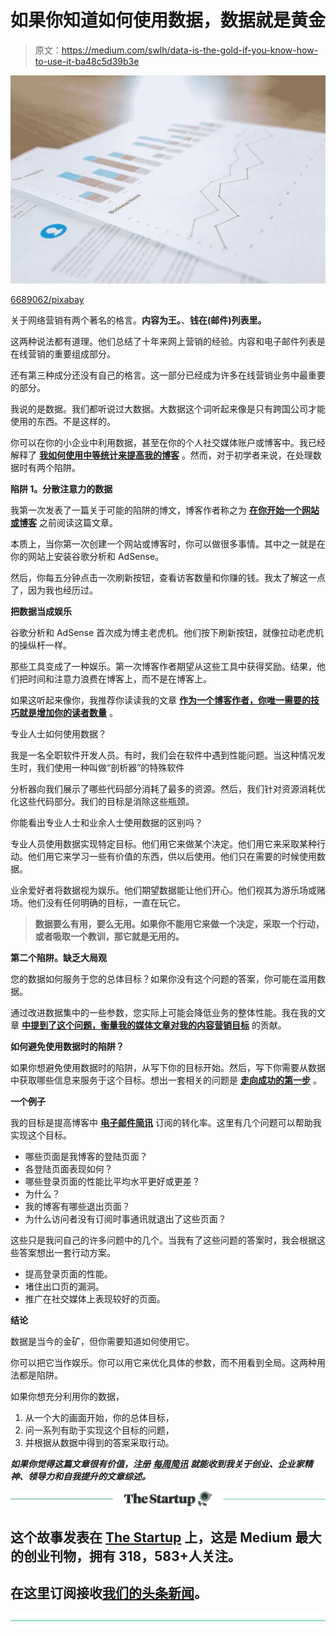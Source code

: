 # 如果你知道如何使用数据，数据就是黄金

> 原文：<https://medium.com/swlh/data-is-the-gold-if-you-know-how-to-use-it-ba48c5d39b3e>

![](img/ef616294100c1ae3835942eb75fa6a9d.png)

[6689062/pixabay](https://pixabay.com/en/financial-analytics-blur-business-2860753/)

关于网络营销有两个著名的格言。**内容为王。**、**钱在(邮件)列表里。**

这两种说法都有道理。他们总结了十年来网上营销的经验。内容和电子邮件列表是在线营销的重要组成部分。

还有第三种成分还没有自己的格言。这一部分已经成为许多在线营销业务中最重要的部分。

我说的是数据。我们都听说过大数据。大数据这个词听起来像是只有跨国公司才能使用的东西。不是这样的。

你可以在你的小企业中利用数据，甚至在你的个人社交媒体账户或博客中。我已经解释了 [**我如何使用中等统计来提高我的博客**](https://ideavisionaction.com/blogging/i-analyzed-seven-factors-that-affect-my-medium-stats-this-is-what-i-found/?20180424) 。然而，对于初学者来说，在处理数据时有两个陷阱。

**陷阱 1。分散注意力的数据**

我第一次发表了一篇关于可能的陷阱的博文，博客作者称之为 [**在你开始一个网站或博客**](https://ideavisionaction.com/entrepreneurship/read-this-before-you-start-a-website-or-blog/?20180424) 之前阅读这篇文章。

本质上，当你第一次创建一个网站或博客时，你可以做很多事情。其中之一就是在你的网站上安装谷歌分析和 AdSense。

然后，你每五分钟点击一次刷新按钮，查看访客数量和你赚的钱。我太了解这一点了，因为我也经历过。

**把数据当成娱乐**

谷歌分析和 AdSense 首次成为博主老虎机。他们按下刷新按钮，就像拉动老虎机的操纵杆一样。

那些工具变成了一种娱乐。第一次博客作者期望从这些工具中获得奖励。结果，他们把时间和注意力浪费在博客上，而不是在博客上。

如果这听起来像你，我推荐你读读我的文章 [**作为一个博客作者，你唯一需要的技巧就是增加你的读者数量**](https://ideavisionaction.com/entrepreneurship/the-only-tip-you-need-to-grow-your-audience-as-a-blogger/?20180424) 。

专业人士如何使用数据？

我是一名全职软件开发人员。有时，我们会在软件中遇到性能问题。当这种情况发生时，我们使用一种叫做“剖析器”的特殊软件

分析器向我们展示了哪些代码部分消耗了最多的资源。然后，我们针对资源消耗优化这些代码部分。我们的目标是消除这些瓶颈。

你能看出专业人士和业余人士使用数据的区别吗？

专业人员使用数据实现特定目标。他们用它来做某个决定。他们用它来采取某种行动。他们用它来学习一些有价值的东西，供以后使用。他们只在需要的时候使用数据。

业余爱好者将数据视为娱乐。他们期望数据能让他们开心。他们视其为游乐场或赌场。他们没有任何明确的目标，一直在玩它。

> **数据要么有用，要么无用。如果你不能用它来做一个决定，采取一个行动，或者吸取一个教训，那它就是无用的。**

**第二个陷阱。缺乏大局观**

您的数据如何服务于您的总体目标？如果你没有这个问题的答案，你可能在滥用数据。

通过改进数据集中的一些参数，您实际上可能会降低业务的整体性能。我在我的文章 [**中提到了这个问题，衡量我的媒体文章对我的内容营销目标**](https://ideavisionaction.com/marketing/measuring-the-contribution-of-my-medium-posts-to-my-content-marketing-goals/?20180424) 的贡献。

**如何避免使用数据时的陷阱？**

如果你想避免使用数据时的陷阱，从写下你的目标开始。然后，写下你需要从数据中获取哪些信息来服务于这个目标。想出一套相关的问题是 [**走向成功的第一步**](https://ideavisionaction.com/business/use-your-curiosity-as-motivation-and-ask-the-right-questions-to-succeed/?20180424) 。

**一个例子**

我的目标是提高博客中 [**电子邮件简讯**](https://ideavisionaction.com/email-newsletter/?20180424t) 订阅的转化率。这里有几个问题可以帮助我实现这个目标。

*   哪些页面是我博客的登陆页面？
*   各登陆页面表现如何？
*   哪些登录页面的性能比平均水平更好或更差？
*   为什么？
*   我的博客有哪些退出页面？
*   为什么访问者没有订阅时事通讯就退出了这些页面？

这些只是我问自己的许多问题中的几个。当我有了这些问题的答案时，我会根据这些答案想出一套行动方案。

*   提高登录页面的性能。
*   堵住出口页的漏洞。
*   推广在社交媒体上表现较好的页面。

**结论**

数据是当今的金矿，但你需要知道如何使用它。

你可以把它当作娱乐。你可以用它来优化具体的参数，而不用看到全局。这两种用法都是陷阱。

如果你想充分利用你的数据，

1.  从一个大的画面开始，你的总体目标，
2.  问一系列有助于实现这个目标的问题，
3.  并根据从数据中得到的答案采取行动。

***如果你觉得这篇文章很有价值，注册*** [***每周简讯***](https://ideavisionaction.com/email-newsletter/?20180424) ***就能收到我关于创业、企业家精神、领导力和自我提升的文章综述。***

[![](img/308a8d84fb9b2fab43d66c117fcc4bb4.png)](https://medium.com/swlh)

## 这个故事发表在 [The Startup](https://medium.com/swlh) 上，这是 Medium 最大的创业刊物，拥有 318，583+人关注。

## 在这里订阅接收[我们的头条新闻](http://growthsupply.com/the-startup-newsletter/)。

[![](img/b0164736ea17a63403e660de5dedf91a.png)](https://medium.com/swlh)